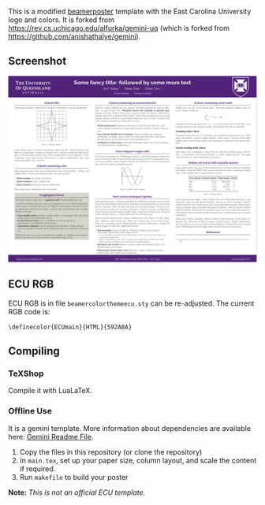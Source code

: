 This is a modified [beamerposter](https://ctan.org/pkg/beamerposter?lang=en) template with the East Carolina University logo and colors. It is forked from https://rev.cs.uchicago.edu/alfurka/gemini-uq (which is forked from https://github.com/anishathalye/gemini).

## Screenshot

![Screen](screenshot.png)

## ECU RGB

ECU RGB is in file `beamercolorthemeecu.sty` can be re-adjusted. The current RGB code is:

```
\definecolor{ECUmain}{HTML}{592A8A}
```

## Compiling

### TeXShop

Compile it with LuaLaTeX.

### Offline Use

It is a gemini template. More information about dependencies are available here: [Gemini Readme File](https://github.com/alfurka/gemini-uq/blob/master/gemini-readme.md).

1. Copy the files in this repository (or clone the repository)
2. In `main.tex`, set up your paper size, column layout, and scale the content if required.
3. Run `makefile` to build your poster

**Note:** *This is not an official ECU template.*
